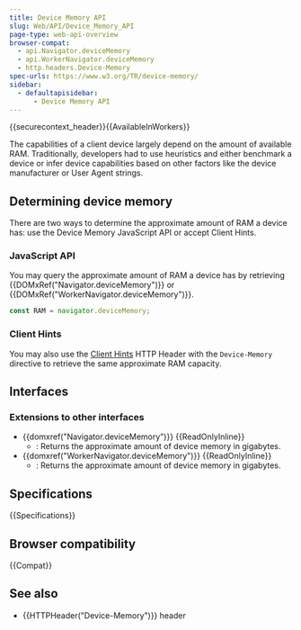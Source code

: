 ```yaml
---
title: Device Memory API
slug: Web/API/Device_Memory_API
page-type: web-api-overview
browser-compat:
  - api.Navigator.deviceMemory
  - api.WorkerNavigator.deviceMemory
  - http.headers.Device-Memory
spec-urls: https://www.w3.org/TR/device-memory/
sidebar:
  - defaultapisidebar:
      - Device Memory API
---
```


{{securecontext_header}}{{AvailableInWorkers}}

The capabilities of a client device largely depend on the amount of available RAM. Traditionally, developers had to use heuristics and either benchmark a device or infer device capabilities based on other factors like the device manufacturer or User Agent strings.

## Determining device memory

There are two ways to determine the approximate amount of RAM a device has: use the Device Memory JavaScript API or accept Client Hints.

### JavaScript API

You may query the approximate amount of RAM a device has by retrieving {{DOMxRef("Navigator.deviceMemory")}} or {{DOMxRef("WorkerNavigator.deviceMemory")}}.

```js
const RAM = navigator.deviceMemory;
```

### Client Hints

You may also use the [Client Hints](/en-US/docs/Web/HTTP/Guides/Client_hints) HTTP Header with the `Device-Memory` directive to retrieve the same approximate RAM capacity.

## Interfaces

### Extensions to other interfaces

- {{domxref("Navigator.deviceMemory")}} {{ReadOnlyInline}}
  - : Returns the approximate amount of device memory in gigabytes.
- {{domxref("WorkerNavigator.deviceMemory")}} {{ReadOnlyInline}}
  - : Returns the approximate amount of device memory in gigabytes.

## Specifications

{{Specifications}}

## Browser compatibility

{{Compat}}

## See also

- {{HTTPHeader("Device-Memory")}} header
